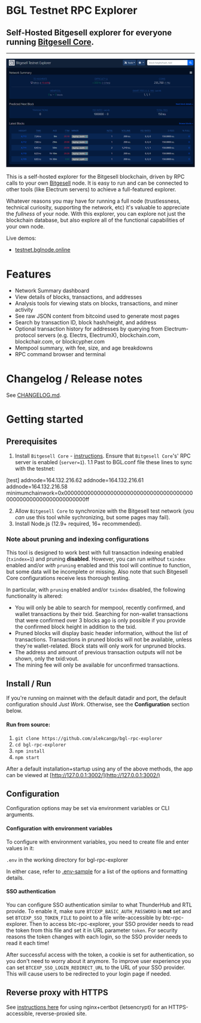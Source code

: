 # BGL Testnet RPC Explorer

## Self-Hosted Bitgesell explorer for everyone running [Bitgesell Core](https://github.com/BitgesellOfficial).



---


![homepage](./public/img/screenshots/homepage.png)



This is a self-hosted explorer for the Bitgesell blockchain, driven by RPC calls to your own [Bitgesell](https://github.com/BitgesellOfficial) node. It is easy to run and can be connected to other tools (like Electrum servers) to achieve a full-featured explorer.

Whatever reasons you may have for running a full node (trustlessness, technical curiosity, supporting the network, etc) it's valuable to appreciate the *fullness* of your node. With this explorer, you can explore not just the blockchain database, but also explore all of the functional capabilities of your own node.

Live demos:

* [testnet.bglnode.online](https://testnet.bglnode.online)


# Features

* Network Summary dashboard
* View details of blocks, transactions, and addresses
* Analysis tools for viewing stats on blocks, transactions, and miner activity
* See raw JSON content from bitcoind used to generate most pages
* Search by transaction ID, block hash/height, and address
* Optional transaction history for addresses by querying from Electrum-protocol servers (e.g. Electrs, ElectrumX), blockchain.com, blockchair.com, or blockcypher.com
* Mempool summary, with fee, size, and age breakdowns
* RPC command browser and terminal


# Changelog / Release notes

See [CHANGELOG.md](/CHANGELOG.md).


# Getting started

## Prerequisites

1. Install `Bitgesell Core` - [instructions](https://bglcontest.bitaps.com/node_setup). Ensure that `Bitgesell Core`'s' RPC server is enabled (`server=1`).
 1.1 Past to BGL.conf file these lines to sync with the testnet:

[test]
addnode=164.132.216.62
addnode=164.132.216.61
addnode=164.132.216.58
minimumchainwork=0x000000000000000000000000000000000000000000000000000000000000000ff

2. Allow `Bitgesell Core` to synchronize with the Bitgesell test network (you *can* use this tool while sychronizing, but some pages may fail).
3. Install Node.js (12.9+ required, 16+ recommended).

### Note about pruning and indexing configurations

This tool is designed to work best with full transaction indexing enabled (`txindex=1`) and pruning **disabled**. 
However, you can run *without* `txindex` enabled and/or *with* `pruning` enabled and this tool will continue to function, but some data will be incomplete or missing. Also note that such Bitgesell Core configurations receive less thorough testing.

In particular, with `pruning` enabled and/or `txindex` disabled, the following functionality is altered:

* You will only be able to search for mempool, recently confirmed, and wallet transactions by their txid. Searching for non-wallet transactions that were confirmed over 3 blocks ago is only possible if you provide the confirmed block height in addition to the txid.
* Pruned blocks will display basic header information, without the list of transactions. Transactions in pruned blocks will not be available, unless they're wallet-related. Block stats will only work for unpruned blocks.
* The address and amount of previous transaction outputs will not be shown, only the txid:vout.
* The mining fee will only be available for unconfirmed transactions.


## Install / Run

If you're running on mainnet with the default datadir and port, the default configuration should *Just Work*. Otherwise, see the **Configuration** section below.


#### Run from source:

1. `git clone https://github.com/alekcangp/bgl-rpc-explorer`
2. `cd bgl-rpc-explorer`
3. `npm install`
4. `npm start`

After a default installation+startup using any of the above methods, the app can be viewed at [http://127.0.0.1:3002/](http://127.0.0.1:3002/)

## Configuration

Configuration options may be set via environment variables or CLI arguments.

#### Configuration with environment variables

To configure with environment variables, you need to create file and enter values in it:

`.env` in the working directory for bgl-rpc-explorer

In either case, refer to [.env-sample](.env-sample) for a list of the options and formatting details.

#### SSO authentication

You can configure SSO authentication similar to what ThunderHub and RTL provide.
To enable it, make sure `BTCEXP_BASIC_AUTH_PASSWORD` is **not** set and set `BTCEXP_SSO_TOKEN_FILE` to point to a file write-accessible by btc-rpc-explorer.
Then to access btc-rpc-explorer, your SSO provider needs to read the token from this file and set it in URL parameter `token`.
For security reasons the token changes with each login, so the SSO provider needs to read it each time!

After successful access with the token, a cookie is set for authentication, so you don't need to worry about it anymore.
To improve user experience you can set `BTCEXP_SSO_LOGIN_REDIRECT_URL` to the URL of your SSO provider.
This will cause users to be redirected to your login page if needed.


## Reverse proxy with HTTPS

See [instructions here](docs/nginx-reverse-proxy.md) for using nginx+certbot (letsencrypt) for an HTTPS-accessible, reverse-proxied site.

